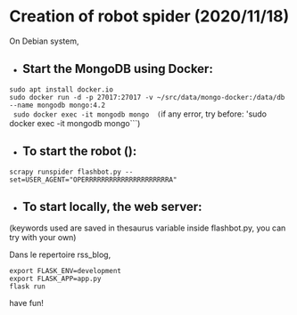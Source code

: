 # Creation of robot spider (2020/11/18)

On Debian system,

* ## Start the MongoDB using Docker:

``` sudo apt install docker.io ```  
``` sudo docker run -d -p 27017:27017 -v ~/src/data/mongo-docker:/data/db --name mongodb mongo:4.2 ```  
``` sudo docker exec -it mongodb mongo  (```if any error, try before: 'sudo docker exec -it mongodb mongo```)


* ## To start the robot (): 
```
scrapy runspider flashbot.py --set=USER_AGENT="OPERRRRRRRRRRRRRRRRRRRRRA"
```

* ## To start locally, the web server:
(keywords used are saved in thesaurus variable inside flashbot.py, you can try with your own)

Dans le repertoire rss_blog,
```
export FLASK_ENV=development  
export FLASK_APP=app.py  
flask run  
```

have fun!